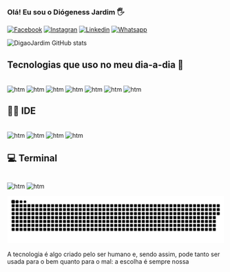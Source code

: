 
### Olá! Eu sou o Diógeness Jardim 🖐️


[![Facebook](https://img.shields.io/badge/Facebook-1877F2?style=for-the-badge&logo=facebook&logoColor=white)](https://www.facebook.com/profile.php?id=100009747976905)
[![Instagran](https://img.shields.io/badge/Instagram-E4405F?style=for-the-badge&logo=instagram&logoColor=white)](https://instagram.com/digao_jardim)
[![Linkedin](https://img.shields.io/badge/LinkedIn-0077B5?style=for-the-badge&logo=linkedin&logoColor=white)](https://www.linkedin.com/in/di%C3%B3genes-jardim-964609225/)
[![Whatsapp](https://img.shields.io/badge/WhatsApp-25D366?style=for-the-badge&logo=whatsapp&logoColor=white)](https://wa.me/5511974833364)


![DigaoJardim GitHub stats](https://github-readme-stats.vercel.app/api?username=DigaoJardim&show_icons=true&theme=dracula)


## Tecnologias que uso no meu dia-a-dia 🚀 


<div style="display: inline_block"><br/>
   <img align="center"  alt="htm" src="https://img.shields.io/badge/HTML5-E34F26?style=for-the-badge&logo=html5&logoColor=white" />
   <img align="center"  alt="htm" src="https://img.shields.io/badge/CSS3-1572B6?style=for-the-badge&logo=css3&logoColor=white"></a>
    <img align="center"  alt="htm" src="	https://img.shields.io/badge/JavaScript-F7DF1E?style=for-the-badge&logo=javascript&logoColor=black"></a>
    <img align="center"  alt="htm" src="	https://img.shields.io/badge/Java-ED8B00?style=for-the-badge&logo=openjdk&logoColor=white"></a>
    <img align="center"  alt="htm" src="	https://img.shields.io/badge/React-20232A?style=for-the-badge&logo=react&logoColor=61DAFB"></a>
    <img align="center"  alt="htm" src="https://img.shields.io/badge/Node.js-43853D?style=for-the-badge&logo=node.js&logoColor=white"></a>
    <img align="center"  alt="htm" src="https://img.shields.io/badge/json%20web%20tokens-323330?style=for-the-badge&logo=json-web-tokens&logoColor=pink"></a>
   
    

##  👨‍💻 IDE
<div style="display: inline_block"><br/>
   <img align="center"  alt="htm" src="https://img.shields.io/badge/Eclipse-2C2255?style=for-the-badge&logo=eclipse&logoColor=white" />
   <img align="center"  alt="htm" src="https://img.shields.io/badge/IntelliJ_IDEA-000000.svg?style=for-the-badge&logo=intellij-idea&logoColor=white"></a>
    <img align="center"  alt="htm" src="https://img.shields.io/badge/Visual_Studio_Code-0078D4?style=for-the-badge&logo=visual%20studio%20code&logoColor=white"></a>
    <img align="center"  alt="htm" src="https://img.shields.io/badge/Notepad++-90E59A.svg?style=for-the-badge&logo=notepad%2B%2B&logoColor=black"></a>
   
## 💻 Terminal
<div style="display: inline_block"><br/>
   <img align="center"  alt="htm" src="https://img.shields.io/badge/GIT-E44C30?style=for-the-badge&logo=git&logoColor=white" />
    <img align="center"  alt="htm" src="https://img.shields.io/badge/windows%20terminal-4D4D4D?style=for-the-badge&logo=windows%20terminal&logoColor=white"></a>



  ![Snake animation](https://github.com/DigaoJardim/DigaoJardim/blob/output/github-contribution-grid-snake.svg)

 </div>

A tecnologia é algo criado pelo ser humano e, sendo assim, pode tanto ser usada para o bem quanto para o mal: a escolha é sempre nossa

